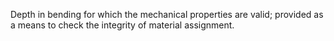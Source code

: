 Depth in bending for which the mechanical properties are valid; provided as a means to check the integrity of material assignment.